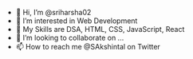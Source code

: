 - 👋 Hi, I’m @sriharsha02
- 👀 I’m interested in Web Development
- 🌱 My Skills are DSA, HTML, CSS, JavaScript, React
- 💞️ I’m looking to collaborate on ...
- 📫 How to reach me @SAkshintal on Twitter

<!---
sriharsha02/sriharsha02 is a ✨ special ✨ repository because its `README.md` (this file) appears on your GitHub profile.
You can click the Preview link to take a look at your changes.
--->
